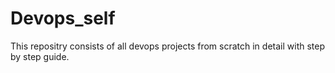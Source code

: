 # Devops_self
This repositry consists of all devops projects from scratch in detail with step by step guide.
